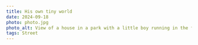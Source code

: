 ```yaml
---
title: His own tiny world
date: 2024-09-18
photo: photo.jpg
photo_alt: View of a house in a park with a little boy running in the foreground and his guardians walking behind him while keeping an eye on him.
tags: Street
---
```

